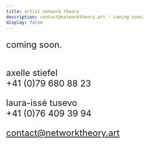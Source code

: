 ```yaml
---
title: artist network theory
description: contact@networktheory.art - coming soon.
display: false
---
```


<!-- @layout-full-width -->
<script setup>
import Logo from '/src/assets/Artist_Network_Theory_Web.svg'
const colors = Array(5).fill('black').concat(['red', 'green', 'blue']);
console.log(colors)
const email_color = `color: ${colors[Math.floor(Math.random() * colors.length)]}`
</script>
<style scoped>
p {font-size: 24px; }
</style>

coming soon.

<img :src=Logo class="max-w-300px ml-auto mt-30vh prose"/>

<footer class="absolute bottom-5" :style=email_color>

axelle stiefel <br>
+41 (0)79 680 88 23

laura-issé tusevo <br>
+41 (0)76 409 39 94

[contact@networktheory.art](mailto:contact@networktheory.art)

</footer>
